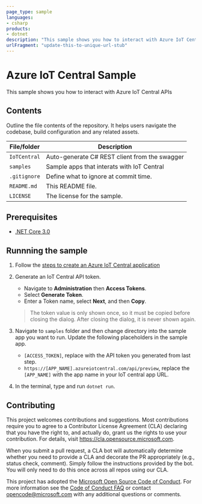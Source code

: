 ```yaml
---
page_type: sample
languages:
- csharp
products:
- dotnet
description: "This sample shows you how to interact with Azure IoT Central APIs"
urlFragment: "update-this-to-unique-url-stub"
---
```


# Azure IoT Central Sample
This sample shows you how to interact with Azure IoT Central APIs

## Contents

Outline the file contents of the repository. It helps users navigate the codebase, build configuration and any related assets.

| File/folder       | Description                                |
|-------------------|--|
| `IoTCentral`      | Auto-generate C# REST client from the swagger|
| `samples`         | Sample apps that interats with IoT Central   |
| `.gitignore`      | Define what to ignore at commit time.        |
| `README.md`       | This README file.                            |
| `LICENSE`         | The license for the sample.                  |

## Prerequisites

- [.NET Core 3.0](https://dotnet.microsoft.com/download)

## Runnning the sample

1. Follow the [steps to create an Azure IoT Central application](https://docs.microsoft.com/azure/iot-central/core/quick-deploy-iot-central)

2. Generate an IoT Central API token.
    - Navigate to **Administration** then **Access Tokens**.
    - Select **Generate Token**.
    - Enter a Token name, select **Next**, and then **Copy**.
    > The token value is only shown once, so it must be copied before closing the dialog. After closing the dialog, it is never shown again.

3. Navigate to `samples` folder and then change directory into the sample app you want to run. Update the following placeholders in the sample app.

    - `[ACCESS_TOKEN]`, replace with the API token you generated from last step.
    - `https://[APP_NAME].azureiotcentral.com/api/preview`, replace the `[APP_NAME]` with the app name in your IoT central app URL.

4. In the terminal, type and run `dotnet run`.

## Contributing

This project welcomes contributions and suggestions.  Most contributions require you to agree to a
Contributor License Agreement (CLA) declaring that you have the right to, and actually do, grant us
the rights to use your contribution. For details, visit https://cla.opensource.microsoft.com.

When you submit a pull request, a CLA bot will automatically determine whether you need to provide
a CLA and decorate the PR appropriately (e.g., status check, comment). Simply follow the instructions
provided by the bot. You will only need to do this once across all repos using our CLA.

This project has adopted the [Microsoft Open Source Code of Conduct](https://opensource.microsoft.com/codeofconduct/).
For more information see the [Code of Conduct FAQ](https://opensource.microsoft.com/codeofconduct/faq/) or
contact [opencode@microsoft.com](mailto:opencode@microsoft.com) with any additional questions or comments.
